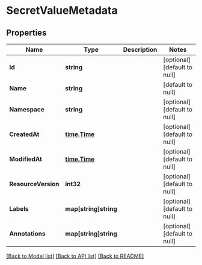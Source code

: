 # SecretValueMetadata

## Properties
Name | Type | Description | Notes
------------ | ------------- | ------------- | -------------
**Id** | **string** |  | [optional] [default to null]
**Name** | **string** |  | [default to null]
**Namespace** | **string** |  | [optional] [default to null]
**CreatedAt** | [**time.Time**](time.Time.md) |  | [optional] [default to null]
**ModifiedAt** | [**time.Time**](time.Time.md) |  | [optional] [default to null]
**ResourceVersion** | **int32** |  | [optional] [default to null]
**Labels** | **map[string]string** |  | [optional] [default to null]
**Annotations** | **map[string]string** |  | [optional] [default to null]

[[Back to Model list]](../README.md#documentation-for-models) [[Back to API list]](../README.md#documentation-for-api-endpoints) [[Back to README]](../README.md)


